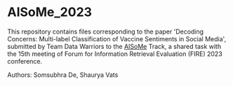 # AISoMe_2023

This repository contains files corresponding to the paper 'Decoding Concerns: Multi-label Classification of
Vaccine Sentiments in Social Media', submitted by Team Data Warriors to the [AISoMe](https://sites.google.com/view/aisome/aisome) Track, a shared task with the 15th meeting of Forum for Information Retrieval Evaluation (FIRE) 2023 conference.
<!--
The pre-print version of the paper can be found at [arXiv]()

If you use any information, please cite our paper using the BibTeX style provided below:
```
@inproceedings{shortname,
  title = {Decoding Concerns: Multi-label Classification of Vaccine Sentiments in Social Media},
  author = {De, Somsubhra and Vats, Shaurya},
  pages = {x--y},
  url = {http://ceur-ws.org/},
  booktitle={CEUR-WS Proceedings, Accepted at AISoMe Track of FIRE 2023 Conference, Panjim, India},
  year = {2023}
}
```
-->
Authors: Somsubhra De, Shaurya Vats
